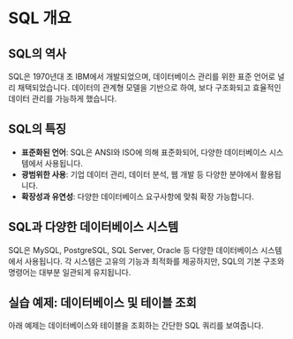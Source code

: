 # SQL 개요

## SQL의 역사

SQL은 1970년대 초 IBM에서 개발되었으며, 데이터베이스 관리를 위한 표준 언어로 널리 채택되었습니다. 데이터의 관계형 모델을 기반으로 하여, 보다 구조화되고 효율적인 데이터 관리를 가능하게 했습니다.

## SQL의 특징

- **표준화된 언어**: SQL은 ANSI와 ISO에 의해 표준화되어, 다양한 데이터베이스 시스템에서 사용됩니다.
- **광범위한 사용**: 기업 데이터 관리, 데이터 분석, 웹 개발 등 다양한 분야에서 활용됩니다.
- **확장성과 유연성**: 다양한 데이터베이스 요구사항에 맞춰 확장 가능합니다.

## SQL과 다양한 데이터베이스 시스템

SQL은 MySQL, PostgreSQL, SQL Server, Oracle 등 다양한 데이터베이스 시스템에서 사용됩니다. 각 시스템은 고유의 기능과 최적화를 제공하지만, SQL의 기본 구조와 명령어는 대부분 일관되게 유지됩니다.

## 실습 예제: 데이터베이스 및 테이블 조회

아래 예제는 데이터베이스와 테이블을 조회하는 간단한 SQL 쿼리를 보여줍니다.
